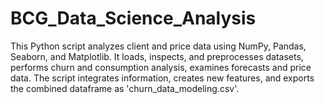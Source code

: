 # BCG_Data_Science_Analysis
This Python script analyzes client and price data using NumPy, Pandas, Seaborn, and Matplotlib. It loads, inspects, and preprocesses datasets, performs churn and consumption analysis, examines forecasts and price data. The script integrates information, creates new features, and exports the combined dataframe as 'churn_data_modeling.csv'.
